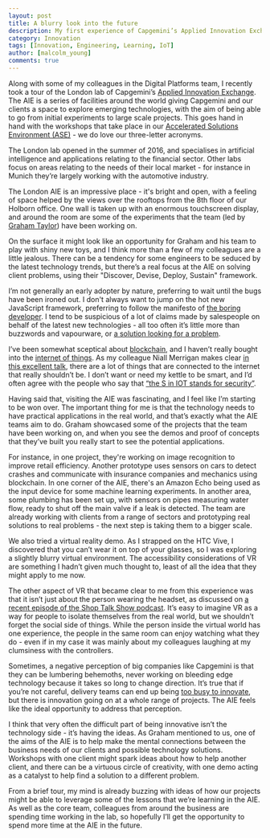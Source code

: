 ```yaml
---
layout: post
title: A blurry look into the future
description: My first experience of Capgemini’s Applied Innovation Exchange
category: Innovation
tags: [Innovation, Engineering, Learning, IoT]
author: [malcolm_young]
comments: true
---
```


Along with some of my colleagues in the Digital Platforms team, I recently took a tour of the London lab of Capgemini’s [Applied Innovation Exchange][AIE]. The AIE is a series of facilities around the world giving Capgemini and our clients a space to explore emerging technologies, with the aim of being able to go from initial experiments to large scale projects. This goes hand in hand with the workshops that take place in our [Accelerated Solutions Environment (ASE)][ASE] - we do love our three-letter acronyms.

The London lab opened in the summer of 2016, and specialises in artificial intelligence and applications relating to the financial sector.  Other labs focus on areas relating to the needs of their local market - for instance in Munich they’re largely working with the automotive industry.

The London AIE is an impressive place - it's bright and open, with a feeling of space helped by the views over the rooftops from the 8th floor of our Holborn office. One wall is taken up with an enormous touchscreen display, and around the room are some of the experiments that the team (led by [Graham Taylor][graham]) have been working on.

On the surface it might look like an opportunity for Graham and his team to play with shiny new toys, and I think more than a few of my colleagues are a little jealous. There can be a tendency for some engineers to be seduced by the latest technology trends, but there’s a real focus at the AIE on solving client problems, using their "Discover, Devise, Deploy, Sustain" framework.

I’m not generally an early adopter by nature, preferring to wait until the bugs have been ironed out. I don't always want to jump on the hot new JavaScript framework, preferring to follow the manifesto of [the boring developer][boring]. I tend to be suspicious of a lot of claims made by salespeople on behalf of the latest new technologies - all too often it’s little more than buzzwords and vapourware, or [a solution looking for a problem][solution]. 

I’ve been somewhat sceptical about [blockchain][blockchain], and I haven’t really bought into the [internet of things][iot]. As my colleague Niall Merrigan makes clear [in this excellent talk][niall], there are a lot of things that are connected to the internet that really shouldn’t be. I don’t want or need my kettle to be smart, and I’d often agree with the people who say that [“the S in IOT stands for security”][IoST].

Having said that, visiting the AIE was fascinating, and I feel like I’m starting to be won over. The important thing for me is that the technology needs to have practical applications in the real world, and that’s exactly what the AIE teams aim to do. Graham showcased some of the projects that the team have been working on, and when you see the demos and proof of concepts that they’ve built you really start to see the potential applications. 

For instance, in one project, they're working on image recognition to improve retail efficiency. Another prototype uses sensors on cars to detect crashes and communicate with insurance companies and mechanics using blockchain. In one corner of the AIE, there's an Amazon Echo being used as the input device for some machine learning experiments. In another area, some plumbing has been set up, with sensors on pipes measuring water flow, ready to shut off the main valve if a leak is detected. The team are already working with clients from a range of sectors and prototyping real solutions to real problems - the next step is taking them to a bigger scale.

We also tried a virtual reality demo. As I strapped on the HTC Vive, I discovered that you can’t wear it on top of your glasses, so I was exploring a slightly blurry virtual environment. The accessibility considerations of VR are something I hadn’t given much thought to, least of all the idea that they might apply to me now.

The other aspect of VR that became clear to me from this experience was that it isn’t just about the person wearing the headset, as discussed on [a recent episode of the Shop Talk Show podcast][shoptalk]. It’s easy to imagine VR as a way for people to isolate themselves from the real world, but we shouldn’t forget the social side of things. While the person inside the virtual world has one experience, the people in the same room can enjoy watching what they do - even if in my case it was mainly about my colleagues laughing at my clumsiness with the controllers.

Sometimes, a negative perception of big companies like Capgemini is that they can be lumbering behemoths, never working on bleeding edge technology because it takes so long to change direction. It’s true that if you’re not careful, delivery teams can end up being [too busy to innovate][too busy], but there is innovation going on at a whole range of projects. The AIE feels like the ideal opportunity to address that perception.

I think that very often the difficult part of being innovative isn’t the technology side - it’s having the ideas. As Graham mentioned to us, one of the aims of the AIE is to help make the mental connections between the business needs of our clients and possible technology solutions. Workshops with one client might spark ideas about how to help another client, and there can be a virtuous circle of creativity, with one demo acting as a catalyst to help find a solution to a different problem.

From a brief tour, my mind is already buzzing with ideas of how our projects might be able to leverage some of the lessons that we’re learning in the AIE. As well as the core team, colleagues from around the business are spending time working in the lab, so hopefully I’ll get the opportunity to spend more time at the AIE in the future.

[AIE]: https://www.capgemini.com/applied-innovation-exchange
[ASE]: https://www.capgemini.com/how-we-work/accelerated-solutions-environment-ase
[graham]: https://capgemini.github.io/authors/#author-graham-taylor
[solution]: http://www.betaboston.com/news/2014/09/25/beware-the-solution-looking-for-a-problem-startup/
[boring]: http://adamsilver.io/articles/the-boring-front-end-developer/
[blockchain]: https://capgemini.github.io/tags/index.html#Blockchain
[iot]: https://capgemini.github.io/tags/#IoT
[IoST]: https://www.schneier.com/blog/archives/2017/02/security_and_th.html
[niall]: https://vimeo.com/189716937
[shoptalk]: http://shoptalkshow.com/episodes/254-webvr-josh-carpenter-kevin-ngo/
[too busy]: https://hakanforss.wordpress.com/2014/03/10/are-you-too-busy-to-improve/
